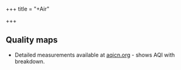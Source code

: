 +++
title = "+Air"

+++
## Quality maps
- Detailed measurements available at [aqicn.org](http://aqicn.org/city/india/bengaluru/hebbal/) - shows AQI with breakdown.
